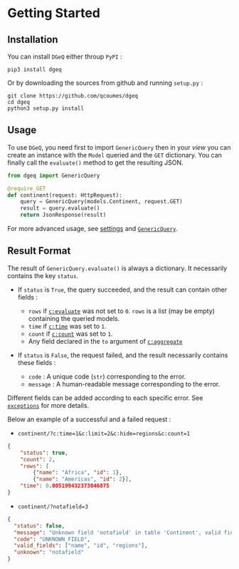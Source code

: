 # Getting Started

## Installation

You can install `DGeQ` either throup `PyPI` :

```shell
pip3 install dgeq
```

Or by downloading the sources from github and running `setup.py` :

```shell
git clone https://github.com/qcoumes/dgeq
cd dgeq
python3 setup.py install
```


## Usage

To use `DGeQ`, you need first to import `GenericQuery` then in your *view* you can create an
instance with the `Model` queried and the `GET` dictionary. You can finally call the `evaluate()`
method to get the resulting JSON.

```python
from dgeq import GenericQuery

@require_GET
def continent(request: HttpRequest):
    query = GenericQuery(models.Continent, request.GET)
    result = query.evaluate()
    return JsonResponse(result)
```

For more advanced usage, see [settings](settings.md) and [`GenericQuery`](generic_query.md).




## Result Format

The result of `GenericQuery.evaluate()` is always a dictionary. It necessarily contains
the key `status`. 

* If `status` is `True`, the query succeeded, and the result can contain other fields :

    * `rows` if [`c:evaluate`](query_syntax.md#commands) was not set to `0`.
      `rows` is a list (may be empty) containing the queried models.
    * `time` if [`c:time`](query_syntax.md#commands) was set to `1`.
    * `count` if [`c:count`](query_syntax.md#commands) was set to `1`.
    * Any field declared in the `to` argument of [`c:aggregate`](query_syntax.md#caggregate)

* If `status` is `False`, the request failed, and the result necessarily contains these fields :

    * `code` : A unique code (`str`) corresponding to the error.
    * `message` : A human-readable message corresponding to the error.

Different fields can be added according to each specific error.
See [`exceptions`](errors.md) for more details.

Below an example of a successful and a failed request :

* `continent/?c:time=1&c:limit=2&c:hide=regions&c:count=1`

```json
{
    "status": true,
    "count": 2, 
    "rows": [
        {"name": "Africa", "id": 1},
        {"name": "Americas", "id": 2}],
    "time": 0.005199432373046875
}
```

* `continent/?notafield=3`

```json
{
  "status": false,
  "message": "Unknown field 'notafield' in table 'Continent', valid fields are ['name', 'id', 'regions']",
  "code": "UNKNOWN_FIELD",
  "valid_fields": ["name", "id", "regions"],
  "unknown": "notafield"
}
```
